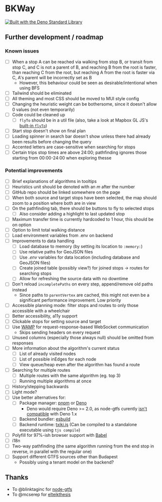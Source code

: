# BKWay

[![Built with the Deno Standard Library](https://img.shields.io/badge/Built_with_std-blue?logo=deno)](https://jsr.io/@std)

## Further development / roadmap

### Known issues

- [ ] When a stop A can be reached via walking from stop B, or transit from stop C, and C is not a parent of B, and reaching B from the root is faster, than reaching C from the root, but reaching A from the root is faster via C, A's parent will be incorrectly set as B
  - However, this behaviour could be seen as desirable/intentional when using BFS
- [ ] Tailwind should be eliminated
- [ ] All theming and most CSS should be moved to MUI style config
- [ ] Changing the heuristic weight can be bothersome, since it doesn't allow 0 values (not even temporarily)
- [ ] Code could be cleaned up
  - [ ] `flyTo` should be in a util file (also, take a look at Mapbox GL JS's [built-in `flyTo`](https://docs.mapbox.com/mapbox-gl-js/api/#map#flyto))
- [ ] Start stop doesn't show on final plan
- [ ] Loading spinner in search bar doesn't show unless there had already been results before changing the query
- [ ] Accented letters are case-sensitive when searching for stops
- [ ] Certain trips stop times are above 24:00; pathfinding ignores those starting from 00:00-24:00 when exploring thesse

### Potential improvements

- [ ] Brief explanations of algorithms in tooltips
- [ ] Heuristics unit should be denoted with an *m* after the number
- [ ] GitHub repo should be linked somewhere on the page
- [ ] When both source and target stops have been selected, the map should zoom to a position where both are in view
- [ ] On the pathfinding tab, there should be buttons to fly to selected stops
  - [ ] Also consider adding a highlight to last updated stop
- [ ] Maximum transfer time is currently hardcoded to 1 hour, this should be on option
- [ ] Option to limit total walking distance
- [ ] Load environment variables from .env on backend
- [ ] Improvements to data handling
  - [ ] Load database to memory (by setting its location to `:memory:`)
  - [ ] Use relative paths for GeoJSON files
  - [ ] Use *.env* variables for data location (including database and GeoJSON files)
  - [ ] Create joined table (possibly view?) for joined stops -> routes for searching stops
  - [ ] Allow for refreshing the source data with no downtime
- [ ] Don't reload `incompletePaths` on every step, append/remove old paths instead
  - Since paths to `parentVertex` are cached, this might not even be a significant performance improvement. Low priority
- [ ] Accessible planning mode: filter stops and routes to only those accessible with a wheelchair
- [ ] Better accessibility, a11y support
- [ ] Clickable stops for setting source and target
- [ ] Use [WAMP](https://wamp-proto.org/) for request-response-based WebSocket communication
  - Skips sending headers on every request
- [ ] Unused columns (especially those always null) should be omitted from responses
- [ ] More information about the algorithm's current status
  - [ ] List of already visited nodes
  - [ ] List of possible inEdges for each node
  - [ ] View queue/heap even after the algorithm has found a route
- [ ] Searching for multiple routes
  - [ ] Multiple routes with the same algorithm (eg. top 3)
  - [ ] Running multiple algorithms at once
- [ ] History/stepping backwards
- [ ] Light mode?
- [ ] Use better alternatives for:
  - [ ] Package manager: [pnpm](https://github.com/pnpm/pnpm) or [Deno](https://github.com/denoland/deno)
    - Deno would require Deno >= 2.0, as node-gtfs curently [isn't compatible](https://github.com/BlinkTagInc/node-gtfs/issues/157) with Deno 1.x
  - [ ] Backend bundler: [esbuild](https://github.com/evanw/esbuild)
  - [ ] Backend runtime: [txiki.js](https://github.com/saghul/txiki.js/) (Can be compiled to a standalone executable using `tjs compile`)
- [ ] Polyfill for 97%-ish browser support with [Babel](https://github.com/babel/babel)
- [ ] i18n
- [ ] Two-way pathfinding (the same algorithm running from the end stop in reverse, in parallel with the regular one)
- [ ] Support different GTFS sources other than Budapest
  - Possibly using a tenant model on the backend?

## Thanks

- To @blinktaginc for [node-gtfs](https://github.com/blinktaginc/node-gtfs)
- To @mcserep for [elteikthesis](https://github.com/mcserep/elteikthesis)
